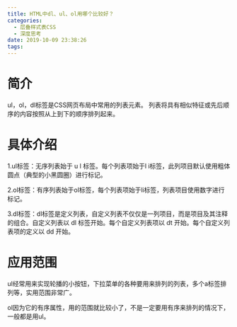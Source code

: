```yaml
---
title: HTML中dl、ul、ol用哪个比较好？
categories:
  - 层叠样式表CSS
  - 深度思考
date: 2019-10-09 23:38:26
tags:
---
```

# 简介

ul，ol，dl标签是CSS网页布局中常用的列表元素。 列表将具有相似特征或先后顺序的内容按照从上到下的顺序排列起来。

# 具体介绍

1.ul标签：无序列表始于 u l 标签。每个列表项始于l i标签，此列项目默认使用粗体圆点（典型的小黑圆圈）进行标记。

2.ol标签：有序列表始于ol标签，每个列表项始于li标签，列表项目使用数字进行标记。

3.dl标签：dl标签是定义列表，自定义列表不仅仅是一列项目，而是项目及其注释的组合。自定义列表以 dl 标签开始。每个自定义列表项以 dt 开始。每个自定义列表项的定义以 dd 开始。

# 应用范围

ul经常用来实现轮播的小按钮，下拉菜单的各种要用来排列的列表，多个a标签排列等，实用范围非常广。

ol因为它的有序属性，用的范围就比较小了，不是一定要用有序来排列的情况下，一般都是用ul。

